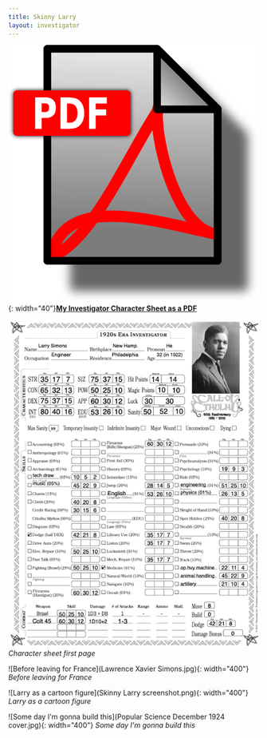 ```yaml
---
title: Skinny Larry
layout: investigator
---
```


![PDF file](../../images/pdf-icon.png){: width="40"}**[My Investigator Character Sheet as a PDF](<Lawrence "Skinny Larry" Xavier Simons, war veteran.pdf>)**

![](larry-character-sheet.png)
_Character sheet first page_

![Before leaving for France](Lawrence Xavier Simons.jpg){: width="400"}
_Before leaving for France_


![Larry as a cartoon figure](Skinny Larry screenshot.png){: width="400"}
_Larry as a cartoon figure_

![Some day I'm gonna build this](Popular Science December 1924 cover.jpg){: width="400"}
_Some day I'm gonna build this_